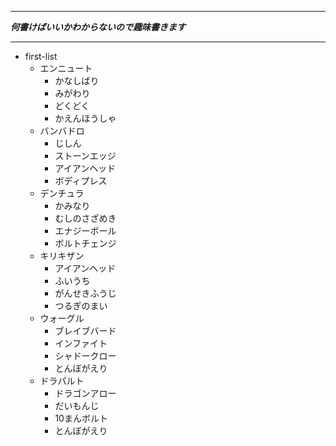 ***
***何書けばいいかわからないので趣味書きます***
***
- first-list
  - エンニュート
    - かなしばり
    - みがわり
    - どくどく
    - かえんほうしゃ
  - バンバドロ
    - じしん
    - ストーンエッジ
    - アイアンヘッド
    - ボディプレス
  - デンチュラ
    - かみなり
    - むしのさざめき
    - エナジーボール
    - ボルトチェンジ
  - キリキザン
    - アイアンヘッド
    - ふいうち
    - がんせきふうじ
    - つるぎのまい
  - ウォーグル
    - ブレイブバード
    - インファイト
    - シャドークロー
    - とんぼがえり
  - ドラパルト
    - ドラゴンアロー
    - だいもんじ
    - 10まんボルト
    - とんぼがえり
